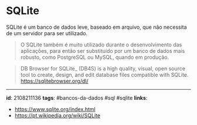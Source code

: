 # SQLite

SQLite é um banco de dados leve, baseado em arquivo, que não necessita de um servidor para ser utilizado.

> O SQLite também é muito utilizado durante o desenvolvimento das aplicações, para então ser substituído por um banco de dados mais robusto, como PostgreSQL ou MySQL, quando em produção.



>  DB Browser for SQLite_ (DB4S) is a high quality, visual, open source tool to create, design, and edit database files compatible with SQLite.
> https://sqlitebrowser.org/dl/

---
**id**:  2108211136
**tags**: #bancos-da-dados #sql #sqlite
**links**:
- https://www.sqlite.org/index.html
- https://pt.wikipedia.org/wiki/SQLite